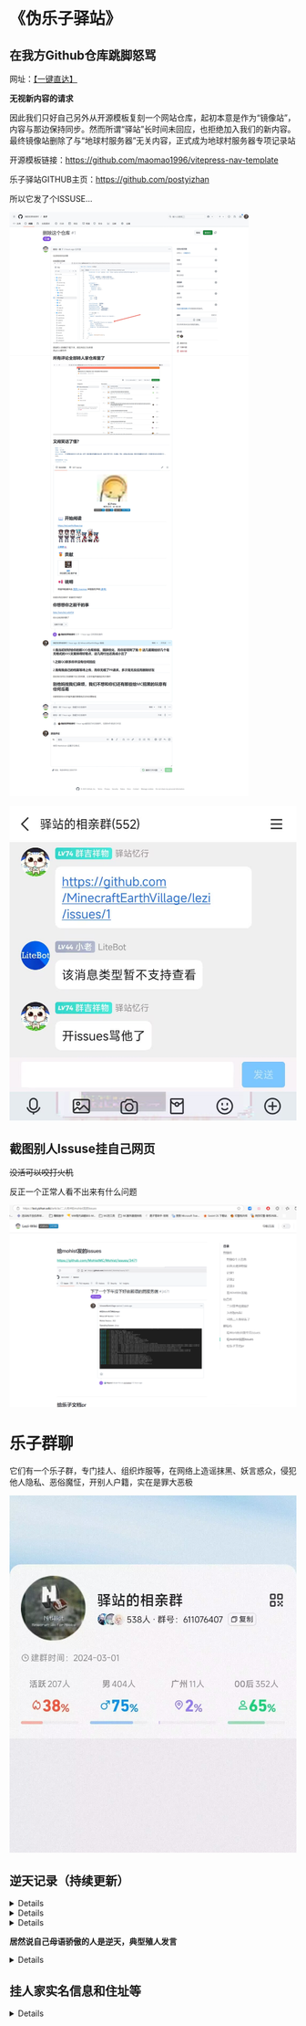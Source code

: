 # 《伪乐子驿站》

## 在我方Github仓库跳脚怒骂

网址：[【一键直达】](https://github.com/MinecraftEarthVillage/lezi/issues/1)

**无视新内容的请求**

因此我们只好自己另外从开源模板复刻一个网站仓库，起初本意是作为“镜像站”，内容与那边保持同步。然而所谓“驿站”长时间未回应，也拒绝加入我们的新内容。最终镜像站删除了与“地球村服务器”无关内容，正式成为地球村服务器专项记录站

开源模板链接：https://github.com/maomao1996/vitepress-nav-template

乐子驿站GITHUB主页：https://github.com/postyizhan

所以它发了个ISSUSE...

![ISSUSE留档](/others/乐子驿站/屏幕截图_20-1-2025_205541_github.com.jpeg)

![](/others/乐子驿站/3.jpg)


## 截图别人Issuse挂自己网页

~~没活可以咬打火机~~

反正一个正常人看不出来有什么问题

![ISSUSE留档](/others/乐子驿站/别人提的反馈也挂出去.png)

# 乐子群聊

它们有一个乐子群，专门挂人、组织炸服等，在网络上造谣抹黑、妖言惑众，侵犯他人隐私、恶俗魔怔，开别人户籍，实在是罪大恶极

![](/others/乐子驿站/乐子群聊.jpg)

## 逆天记录（持续更新）

<details>

![](/others/乐子驿站/1.jpg)

</details>

<details>

![](/others/乐子驿站/2.jpg)

</details>

<details>

试图举报我方网站，但不料我们只是模板相同

![](/others/乐子驿站/试图举报.jpg)

</details>

**居然说自己母语骄傲的人是逆天，典型殖人发言**

<details>

![](/others/乐子驿站/殖人言论.jpg)

**这就得发一下QQ了**

![](/others/乐子驿站/殖人2.jpg)

</details>

## 挂人家实名信息和住址等

<details>

![](/others/乐子驿站/挂别人实名信息.png)

</details>